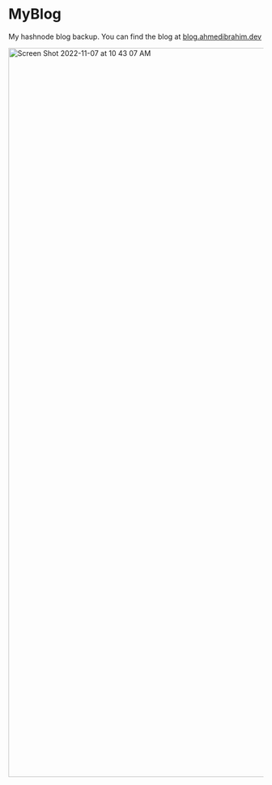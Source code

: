 # MyBlog
My hashnode blog backup. You can find the blog at [blog.ahmedibrahim.dev](https://blog.ahmedibrahim.dev)


<img width="1440" alt="Screen Shot 2022-11-07 at 10 43 07 AM" src="https://user-images.githubusercontent.com/72753578/200264880-8d56033e-a1aa-4a6b-af3e-7c1f1a47b5d5.png">
